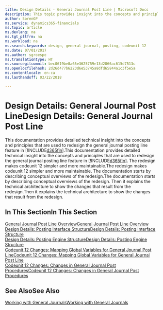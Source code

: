 ```yaml
---
title: Design Details - General Journal Post Line | Microsoft Docs
description: This topic provides insight into the concepts and principles that are used to redesign the general journal posting line feature in Finance and Operations, Business edition.
author: SorenGP
ms.service: dynamics365-financials
ms.topic: article
ms.devlang: na
ms.tgt_pltfrm: na
ms.workload: na
ms.search.keywords: design, general journal, posting, codeunit 12
ms.date: 07/01/2017
ms.author: sgroespe
ms.translationtype: HT
ms.sourcegitcommit: bec0619be0a65e3625759e13d2866ac615d7513c
ms.openlocfilehash: 2d26d477b6223d6e53745a8dfd65844a1c3f5e5a
ms.contentlocale: en-ca
ms.lasthandoff: 03/22/2018

---
```

# <a name="design-details-general-journal-post-line"></a><span data-ttu-id="f76ec-103">Design Details: General Journal Post Line</span><span class="sxs-lookup"><span data-stu-id="f76ec-103">Design Details: General Journal Post Line</span></span>
<span data-ttu-id="f76ec-104">This documentation provides detailed technical insight into the concepts and principles that are used to redesign the general journal posting line feature in [!INCLUDE[d365fin](includes/d365fin_md.md)].</span><span class="sxs-lookup"><span data-stu-id="f76ec-104">This documentation provides detailed technical insight into the concepts and principles that are used to redesign the general journal posting line feature in [!INCLUDE[d365fin](includes/d365fin_md.md)].</span></span> <span data-ttu-id="f76ec-105">The redesign makes codeunit 12 simpler and more maintainable.</span><span class="sxs-lookup"><span data-stu-id="f76ec-105">The redesign makes codeunit 12 simpler and more maintainable.</span></span> <span data-ttu-id="f76ec-106">The documentation starts by describing conceptual overviews of the redesign.</span><span class="sxs-lookup"><span data-stu-id="f76ec-106">The documentation starts by describing conceptual overviews of the redesign.</span></span> <span data-ttu-id="f76ec-107">Then it explains the technical architecture to show the changes that result from the redesign.</span><span class="sxs-lookup"><span data-stu-id="f76ec-107">Then it explains the technical architecture to show the changes that result from the redesign.</span></span>  

## <a name="in-this-section"></a><span data-ttu-id="f76ec-108">In This Section</span><span class="sxs-lookup"><span data-stu-id="f76ec-108">In This Section</span></span>  
[<span data-ttu-id="f76ec-109">General Journal Post Line Overview</span><span class="sxs-lookup"><span data-stu-id="f76ec-109">General Journal Post Line Overview</span></span>](design-details-general-journal-post-line-overview.md)  
[<span data-ttu-id="f76ec-110">Design Details: Posting Interface Structure</span><span class="sxs-lookup"><span data-stu-id="f76ec-110">Design Details: Posting Interface Structure</span></span>](design-details-posting-interface-structure.md)  
[<span data-ttu-id="f76ec-111">Design Details: Posting Engine Structure</span><span class="sxs-lookup"><span data-stu-id="f76ec-111">Design Details: Posting Engine Structure</span></span>](design-details-posting-engine-structure.md)  
[<span data-ttu-id="f76ec-112">Codeunit 12 Changes: Mapping Global Variables for General Journal Post Line</span><span class="sxs-lookup"><span data-stu-id="f76ec-112">Codeunit 12 Changes: Mapping Global Variables for General Journal Post Line</span></span>](design-details-codeunit-12-changes-mapping-global-variables-for-general-journal-post-line.md)  
[<span data-ttu-id="f76ec-113">Codeunit 12 Changes: Changes in General Journal Post Procedures</span><span class="sxs-lookup"><span data-stu-id="f76ec-113">Codeunit 12 Changes: Changes in General Journal Post Procedures</span></span>](design-details-codeunit-12-changes-changes-in-general-journal-post-procedures.md)  

## <a name="see-also"></a><span data-ttu-id="f76ec-114">See Also</span><span class="sxs-lookup"><span data-stu-id="f76ec-114">See Also</span></span>  
[<span data-ttu-id="f76ec-115">Working with General Journals</span><span class="sxs-lookup"><span data-stu-id="f76ec-115">Working with General Journals</span></span>](ui-work-general-journals.md)

